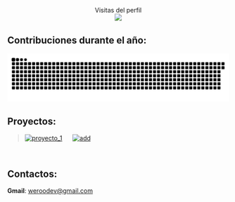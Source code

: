 <p align="center"> 
  Visitas del perfil<br>
  <img src="https://profile-counter.glitch.me/Walter11S/count.svg" />
</p>

## Contribuciones durante el año:
<a href="#"><img src="github-contribution.svg"></a>

## Proyectos:
> [![proyecto_1](https://badgen.net/badge/TerminalMc/Web/black?icon=github)](https://github.com/Walter11S/TerminallMc-Web)
&nbsp;&nbsp;&nbsp;&nbsp;
[![add](https://badgen.net/badge/Discord/Bot/black?icon=discord)](https://discord.com/oauth2/authorize?client_id=1016056366063964181&scope=bot%20applications.commands&permissions=2146958847)
<br>

## Contactos: 
  **Gmail**:
  weroodev@gmail.com
